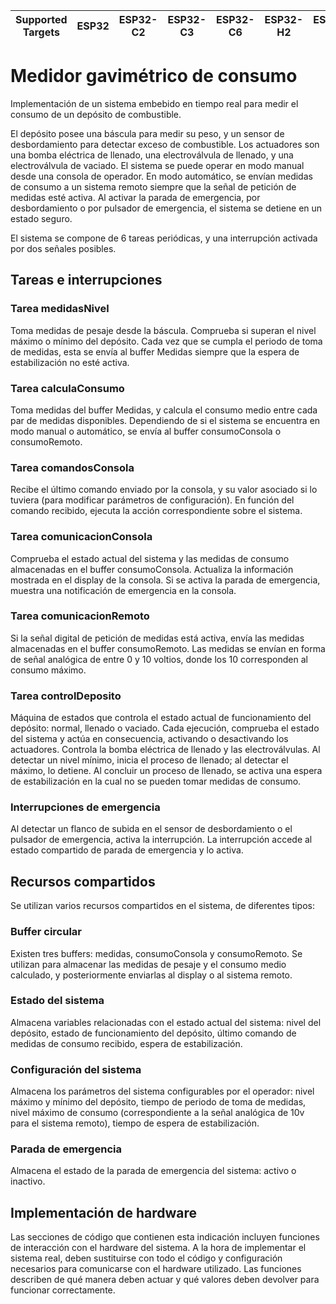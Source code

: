 | Supported Targets | ESP32 | ESP32-C2 | ESP32-C3 | ESP32-C6 | ESP32-H2 | ESP32-S2 | ESP32-S3 |
| ----------------- | ----- | -------- | -------- | -------- | -------- | -------- | -------- |

# Medidor gavimétrico de consumo

Implementación de un sistema embebido en tiempo real para medir el consumo de un depósito de combustible.

El depósito posee una báscula para medir su peso, y un sensor de desbordamiento para detectar exceso de combustible.
Los actuadores son una bomba eléctrica de llenado, una electroválvula de llenado, y una electroválvula de vaciado.
El sistema se puede operar en modo manual desde una consola de operador.
En modo automático, se envían medidas de consumo a un sistema remoto siempre que la señal de petición de medidas esté activa.
Al activar la parada de emergencia, por desbordamiento o por pulsador de emergencia, el sistema se detiene en un estado seguro.

El sistema se compone de 6 tareas periódicas, y una interrupción activada por dos señales posibles.

## Tareas e interrupciones

### Tarea medidasNivel
Toma medidas de pesaje desde la báscula. Comprueba si superan el nivel máximo o mínimo del depósito.
Cada vez que se cumpla el periodo de toma de medidas, esta se envía al buffer Medidas siempre que la espera de estabilización no esté activa.

### Tarea calculaConsumo
Toma medidas del buffer Medidas, y calcula el consumo medio entre cada par de medidas disponibles.
Dependiendo de si el sistema se encuentra en modo manual o automático, se envía al buffer consumoConsola o consumoRemoto.

### Tarea comandosConsola
Recibe el último comando enviado por la consola, y su valor asociado si lo tuviera (para modificar parámetros de configuración).
En función del comando recibido, ejecuta la acción correspondiente sobre el sistema.

### Tarea comunicacionConsola
Comprueba el estado actual del sistema y las medidas de consumo almacenadas en el buffer consumoConsola.
Actualiza la información mostrada en el display de la consola.
Si se activa la parada de emergencia, muestra una notificación de emergencia en la consola.

### Tarea comunicacionRemoto
Si la señal digital de petición de medidas está activa, envía las medidas almacenadas en el buffer consumoRemoto.
Las medidas se envían en forma de señal analógica de entre 0 y 10 voltios, donde los 10 corresponden al consumo máximo.

### Tarea controlDeposito
Máquina de estados que controla el estado actual de funcionamiento del depósito: normal, llenado o vaciado.
Cada ejecución, comprueba el estado del sistema y actúa en consecuencia, activando o desactivando los actuadores.
Controla la bomba eléctrica de llenado y las electroválvulas.
Al detectar un nivel mínimo, inicia el proceso de llenado; al detectar el máximo, lo detiene.
Al concluir un proceso de llenado, se activa una espera de estabilización en la cual no se pueden tomar medidas de consumo.

### Interrupciones de emergencia
Al detectar un flanco de subida en el sensor de desbordamiento o el pulsador de emergencia, activa la interrupción.
La interrupción accede al estado compartido de parada de emergencia y lo activa.

## Recursos compartidos
Se utilizan varios recursos compartidos en el sistema, de diferentes tipos:

### Buffer circular
Existen tres buffers: medidas, consumoConsola y consumoRemoto. Se utilizan para almacenar las medidas de pesaje y el consumo medio calculado,
y posteriormente enviarlas al display o al sistema remoto.

### Estado del sistema
Almacena variables relacionadas con el estado actual del sistema: nivel del depósito, estado de funcionamiento del depósito,
último comando de medidas de consumo recibido, espera de estabilización.

### Configuración del sistema
Almacena los parámetros del sistema configurables por el operador: nivel máximo y mínimo del depósito, tiempo de periodo de toma de medidas,
nivel máximo de consumo (correspondiente a la señal analógica de 10v para el sistema remoto), tiempo de espera de estabilización.

### Parada de emergencia
Almacena el estado de la parada de emergencia del sistema: activo o inactivo.

## Implementación de hardware

Las secciones de código que contienen esta indicación incluyen funciones de interacción con el hardware del sistema.
A la hora de implementar el sistema real, deben sustituirse con todo el código y configuración necesarios para comunicarse con el hardware utilizado.
Las funciones describen de qué manera deben actuar y qué valores deben devolver para funcionar correctamente.
